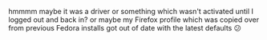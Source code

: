 hmmmm maybe it was a driver or something which wasn't activated until I logged out and back in? or maybe my Firefox profile which was copied over from previous Fedora installs got out of date with the latest defaults 😕
